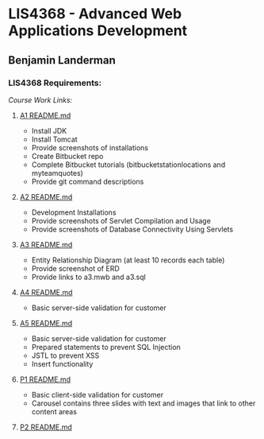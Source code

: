 # LIS4368 - Advanced Web Applications Development

## Benjamin Landerman

### LIS4368 Requirements:

*Course Work Links:*

1. [A1 README.md](a1/README.md "My A1 README.md file")
    - Install JDK
    - Install Tomcat
    - Provide screenshots of installations
    - Create Bitbucket repo
    - Complete Bitbucket tutorials
      (bitbucketstationlocations and myteamquotes)
    - Provide git command descriptions

2. [A2 README.md](a2/README.md "My A2 README.md file")
    - Development Installations
    - Provide screenshots of Servlet Compilation and Usage
    - Provide screenshots of Database Connectivity Using Servlets

3. [A3 README.md](a3/README.md "My A3 README.md file")
    - Entity Relationship Diagram (at least 10 records each table)
    - Provide screenshot of ERD
    - Provide links to a3.mwb and a3.sql
    
4. [A4 README.md](a4/README.md "My A4 README.md file")    
    - Basic server-side validation for customer
    
5. [A5 README.md](a5/README.md "My A5 README.md file")
    - Basic server-side validation for customer
    - Prepared statements to prevent SQL Injection
    - JSTL to prevent XSS
    - Insert functionality

6. [P1 README.md](p1/README.md "My P1 README.md file")
    - Basic client-side validation for customer
    - Carousel contains three slides with text and images that link to other content areas
7. [P2 README.md](p2/README.md "My P2 README.md file")
